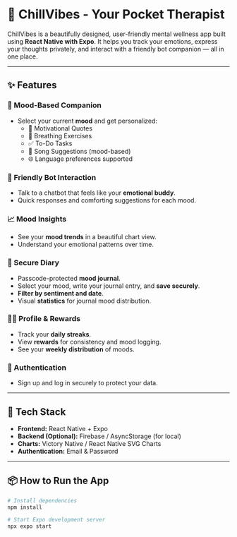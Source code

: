 # 🌿 ChillVibes - Your Pocket Therapist



ChillVibes is a beautifully designed, user-friendly mental wellness app built using **React Native with Expo**. It helps you track your emotions, express your thoughts privately, and interact with a friendly bot companion — all in one place.

---

## ✨ Features

### 🧠 Mood-Based Companion
- Select your current **mood** and get personalized:
  - 💬 Motivational Quotes
  - 💨 Breathing Exercises
  - ✅ To-Do Tasks
  - 🎵 Song Suggestions (mood-based)
  - 🌐 Language preferences supported

### 💬 Friendly Bot Interaction
- Talk to a chatbot that feels like your **emotional buddy**.
- Quick responses and comforting suggestions for each mood.

### 📈 Mood Insights
- See your **mood trends** in a beautiful chart view.
- Understand your emotional patterns over time.

### 📔 Secure Diary
- Passcode-protected **mood journal**.
- Select your mood, write your journal entry, and **save securely**.
- **Filter by sentiment and date**.
- Visual **statistics** for journal mood distribution.

### 🧑‍💼 Profile & Rewards
- Track your **daily streaks**.
- View **rewards** for consistency and mood logging.
- See your **weekly distribution** of moods.

### 🔐 Authentication
- Sign up and log in securely to protect your data.

---


## 🚀 Tech Stack

- **Frontend:** React Native + Expo
- **Backend (Optional):** Firebase / AsyncStorage (for local)
- **Charts:** Victory Native / React Native SVG Charts
- **Authentication:** Email & Password

---

## 📦 How to Run the App

```bash
# Install dependencies
npm install

# Start Expo development server
npx expo start
